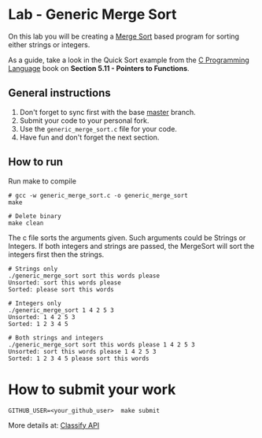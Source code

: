 Lab - Generic Merge Sort
========================
On this lab you will be creating a [Merge Sort](https://en.wikipedia.org/wiki/Merge_sort) based program for sorting either strings or integers.

As a guide, take a look in the Quick Sort example from the [C Programming Language](https://www.amazon.com/Programming-Language-2nd-Brian-Kernighan/dp/0131103628) book
on **Section 5.11 - Pointers to Functions**.

General instructions
--------------------
1. Don't forget to sync first with the base [master](https://github.com/CodersSquad/ap-labs) branch.
2. Submit your code to your personal fork.
3. Use the  `generic_merge_sort.c` file for your code.
4. Have fun and don't forget the next section.

How to run
---

Run make to compile

```
# gcc -w generic_merge_sort.c -o generic_merge_sort
make

# Delete binary
make clean
```

The c file sorts the arguments given. Such arguments could be Strings or Integers. If both integers and strings are passed, the MergeSort will sort the integers first then the strings.

```
# Strings only
./generic_merge_sort sort this words please
Unsorted: sort this words please 
Sorted: please sort this words 

# Integers only
./generic_merge_sort 1 4 2 5 3
Unsorted: 1 4 2 5 3 
Sorted: 1 2 3 4 5 

# Both strings and integers
./generic_merge_sort sort this words please 1 4 2 5 3 
Unsorted: sort this words please 1 4 2 5 3 
Sorted: 1 2 3 4 5 please sort this words 
```


How to submit your work
=======================
```
GITHUB_USER=<your_github_user>  make submit
```
More details at: [Classify API](../../classify.md)